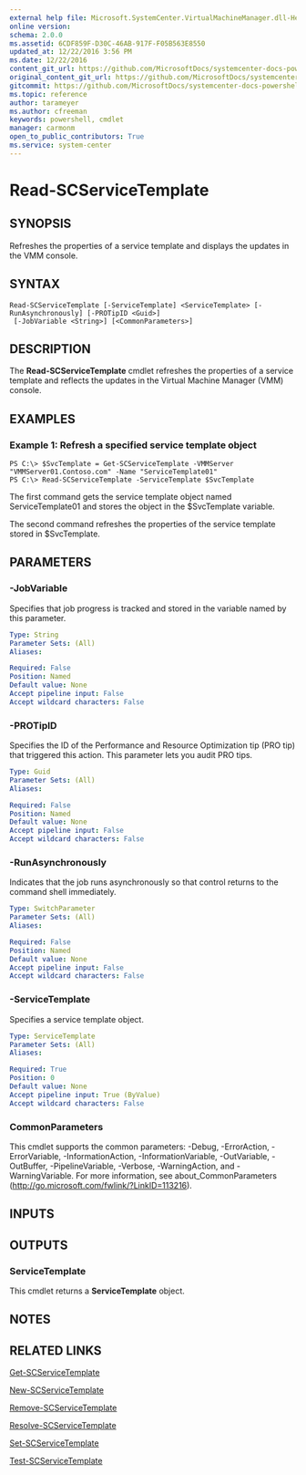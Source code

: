 ```yaml
---
external help file: Microsoft.SystemCenter.VirtualMachineManager.dll-Help.xml
online version: 
schema: 2.0.0
ms.assetid: 6CDF859F-D30C-46AB-917F-F05B563E8550
updated_at: 12/22/2016 3:56 PM
ms.date: 12/22/2016
content_git_url: https://github.com/MicrosoftDocs/systemcenter-docs-powershell/blob/master/systemcenter-cmdlets/SystemCenter2016/VirtualMachineManager/vlatest/Read-SCServiceTemplate.md
original_content_git_url: https://github.com/MicrosoftDocs/systemcenter-docs-powershell/blob/master/systemcenter-cmdlets/SystemCenter2016/VirtualMachineManager/vlatest/Read-SCServiceTemplate.md
gitcommit: https://github.com/MicrosoftDocs/systemcenter-docs-powershell/blob/96e5647587661652225fbdd2c797cd4d59d542bc/systemcenter-cmdlets/SystemCenter2016/VirtualMachineManager/vlatest/Read-SCServiceTemplate.md
ms.topic: reference
author: tarameyer
ms.author: cfreeman
keywords: powershell, cmdlet
manager: carmonm
open_to_public_contributors: True
ms.service: system-center
---
```


# Read-SCServiceTemplate

## SYNOPSIS
Refreshes the properties of a service template and displays the updates in the VMM console.

## SYNTAX

```
Read-SCServiceTemplate [-ServiceTemplate] <ServiceTemplate> [-RunAsynchronously] [-PROTipID <Guid>]
 [-JobVariable <String>] [<CommonParameters>]
```

## DESCRIPTION
The **Read-SCServiceTemplate** cmdlet refreshes the properties of a service template and reflects the updates in the Virtual Machine Manager (VMM) console.

## EXAMPLES

### Example 1: Refresh a specified service template object
```
PS C:\> $SvcTemplate = Get-SCServiceTemplate -VMMServer "VMMServer01.Contoso.com" -Name "ServiceTemplate01"
PS C:\> Read-SCServiceTemplate -ServiceTemplate $SvcTemplate
```

The first command gets the service template object named ServiceTemplate01 and stores the object in the $SvcTemplate variable.

The second command refreshes the properties of the service template stored in $SvcTemplate.

## PARAMETERS

### -JobVariable
Specifies that job progress is tracked and stored in the variable named by this parameter.

```yaml
Type: String
Parameter Sets: (All)
Aliases: 

Required: False
Position: Named
Default value: None
Accept pipeline input: False
Accept wildcard characters: False
```

### -PROTipID
Specifies the ID of the Performance and Resource Optimization tip (PRO tip) that triggered this action.
This parameter lets you audit PRO tips.

```yaml
Type: Guid
Parameter Sets: (All)
Aliases: 

Required: False
Position: Named
Default value: None
Accept pipeline input: False
Accept wildcard characters: False
```

### -RunAsynchronously
Indicates that the job runs asynchronously so that control returns to the command shell immediately.

```yaml
Type: SwitchParameter
Parameter Sets: (All)
Aliases: 

Required: False
Position: Named
Default value: None
Accept pipeline input: False
Accept wildcard characters: False
```

### -ServiceTemplate
Specifies a service template object.

```yaml
Type: ServiceTemplate
Parameter Sets: (All)
Aliases: 

Required: True
Position: 0
Default value: None
Accept pipeline input: True (ByValue)
Accept wildcard characters: False
```

### CommonParameters
This cmdlet supports the common parameters: -Debug, -ErrorAction, -ErrorVariable, -InformationAction, -InformationVariable, -OutVariable, -OutBuffer, -PipelineVariable, -Verbose, -WarningAction, and -WarningVariable. For more information, see about_CommonParameters (http://go.microsoft.com/fwlink/?LinkID=113216).

## INPUTS

## OUTPUTS

### ServiceTemplate
This cmdlet returns a **ServiceTemplate** object.

## NOTES

## RELATED LINKS

[Get-SCServiceTemplate](xref:SystemCenter2016/VirtualMachineManager/vlatest/Get-SCServiceTemplate.md)

[New-SCServiceTemplate](xref:SystemCenter2016/VirtualMachineManager/vlatest/New-SCServiceTemplate.md)

[Remove-SCServiceTemplate](xref:SystemCenter2016/VirtualMachineManager/vlatest/Remove-SCServiceTemplate.md)

[Resolve-SCServiceTemplate](xref:SystemCenter2016/VirtualMachineManager/vlatest/Resolve-SCServiceTemplate.md)

[Set-SCServiceTemplate](xref:SystemCenter2016/VirtualMachineManager/vlatest/Set-SCServiceTemplate.md)

[Test-SCServiceTemplate](xref:SystemCenter2016/VirtualMachineManager/vlatest/Test-SCServiceTemplate.md)

